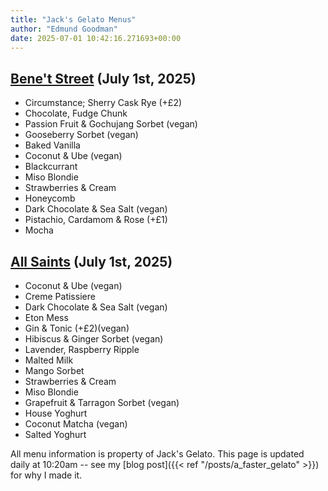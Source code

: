 ```yaml
---
title: "Jack's Gelato Menus"
author: "Edmund Goodman"
date: 2025-07-01 10:42:16.271693+00:00
---
```


## [Bene't Street](https://www.jacksgelato.com/bene-t-street-menu) (July 1st, 2025)

- Circumstance; Sherry Cask Rye (+£2)
- Chocolate, Fudge Chunk
- Passion Fruit & Gochujang Sorbet (vegan)
- Gooseberry Sorbet (vegan)
- Baked Vanilla
- Coconut & Ube (vegan)
- Blackcurrant
- Miso Blondie
- Strawberries & Cream
- Honeycomb
- Dark Chocolate & Sea Salt (vegan)
- Pistachio, Cardamom & Rose (+£1)
- Mocha


## [All Saints](https://www.jacksgelato.com/all-saints-menu) (July 1st, 2025)

- Coconut & Ube (vegan)
- Creme Patissiere
- Dark Chocolate & Sea Salt (vegan)
- Eton Mess
- Gin & Tonic (+£2)(vegan)
- Hibiscus & Ginger Sorbet (vegan)
- Lavender, Raspberry Ripple
- Malted Milk
- Mango Sorbet
- Strawberries & Cream
- Miso Blondie
- Grapefruit & Tarragon Sorbet (vegan)
- House Yoghurt
- Coconut Matcha (vegan)
- Salted Yoghurt

All menu information is property of Jack's Gelato. This page is
updated daily at 10:20am -- see my
[blog post]({{< ref "/posts/a_faster_gelato" >}}) for why I made it.
